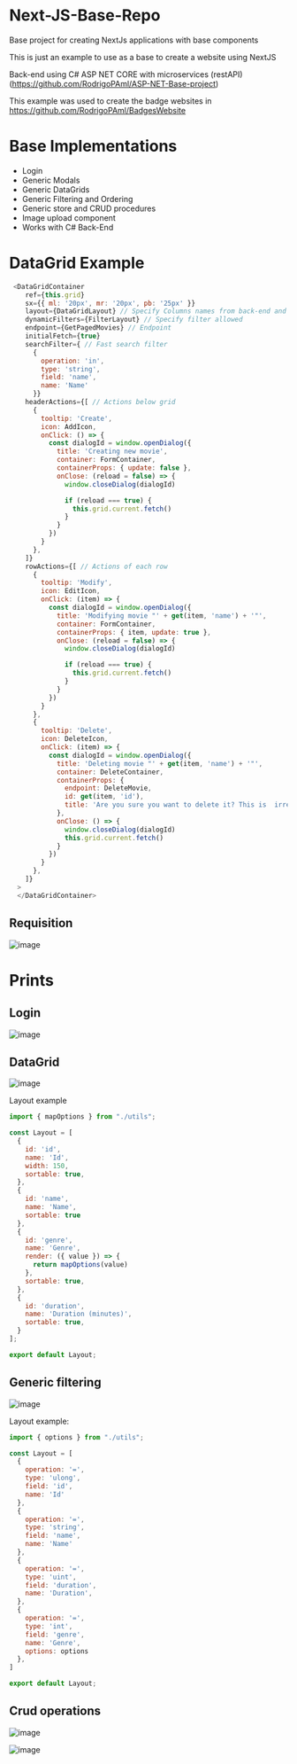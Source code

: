 # Next-JS-Base-Repo
Base project for creating NextJs applications with base components

This is just an example to use as a base to create a website using NextJS 

Back-end using C# ASP NET CORE with microservices (restAPI) (https://github.com/RodrigoPAml/ASP-NET-Base-project)

This example was used to create the badge websites in https://github.com/RodrigoPAml/BadgesWebsite

# Base Implementations

  - Login
  - Generic Modals
  - Generic DataGrids
  - Generic Filtering and Ordering
  - Generic store and CRUD procedures
  - Image upload component
  - Works with C# Back-End 

# DataGrid Example

```js
 <DataGridContainer
    ref={this.grid}
    sx={{ ml: '20px', mr: '20px', pb: '25px' }}
    layout={DataGridLayout} // Specify Columns names from back-end and more
    dynamicFilters={FilterLayout} // Specify filter allowed 
    endpoint={GetPagedMovies} // Endpoint
    initialFetch={true}
    searchFilter={ // Fast search filter
      {
        operation: 'in',
        type: 'string',
        field: 'name',
        name: 'Name'
      }}
    headerActions={[ // Actions below grid
      {
        tooltip: 'Create',
        icon: AddIcon,
        onClick: () => {
          const dialogId = window.openDialog({
            title: 'Creating new movie',
            container: FormContainer,
            containerProps: { update: false },
            onClose: (reload = false) => {
              window.closeDialog(dialogId)

              if (reload === true) {
                this.grid.current.fetch()
              }
            }
          })
        }
      },
    ]}
    rowActions={[ // Actions of each row
      {
        tooltip: 'Modify',
        icon: EditIcon,
        onClick: (item) => {
          const dialogId = window.openDialog({
            title: 'Modifying movie "' + get(item, 'name') + '"',
            container: FormContainer,
            containerProps: { item, update: true },
            onClose: (reload = false) => {
              window.closeDialog(dialogId)

              if (reload === true) {
                this.grid.current.fetch()
              }
            }
          })
        }
      },
      {
        tooltip: 'Delete',
        icon: DeleteIcon,
        onClick: (item) => {
          const dialogId = window.openDialog({
            title: 'Deleting movie "' + get(item, 'name') + '"',
            container: DeleteContainer,
            containerProps: {
              endpoint: DeleteMovie,
              id: get(item, 'id'),
              title: 'Are you sure you want to delete it? This is  irreversible!'
            },
            onClose: () => {
              window.closeDialog(dialogId)
              this.grid.current.fetch()
            }
          })
        }
      },
    ]}
  >
  </DataGridContainer>
```

## Requisition


![image](https://github.com/RodrigoPAml/Next-JS-Base-Repo/assets/41243039/a973c60b-c3df-4d26-8f88-7be9cf1b6a07)



# Prints

## Login

![image](https://github.com/RodrigoPAml/Next-JS-Base-Repo/assets/41243039/182d1964-2f0b-46fd-ac30-80a441c09b35)


## DataGrid

![image](https://github.com/RodrigoPAml/Next-JS-Base-Repo/assets/41243039/88d656be-997a-4ecd-8633-698cd3f19e2b)

Layout example

```js
import { mapOptions } from "./utils";

const Layout = [
  {
    id: 'id',
    name: 'Id',
    width: 150,
    sortable: true,
  },
  {
    id: 'name',
    name: 'Name',
    sortable: true
  },
  {
    id: 'genre',
    name: 'Genre',
    render: ({ value }) => {
      return mapOptions(value)
    },
    sortable: true,
  },
  {
    id: 'duration',
    name: 'Duration (minutes)',
    sortable: true,
  }
];

export default Layout;
```

## Generic filtering

![image](https://github.com/RodrigoPAml/Next-JS-Base-Repo/assets/41243039/4b665d21-6abe-4bb4-9192-80c8403427ea)

Layout example:

```js
import { options } from "./utils";

const Layout = [
  {
    operation: '=',
    type: 'ulong',
    field: 'id',
    name: 'Id'
  },
  {
    operation: '=',
    type: 'string',
    field: 'name',
    name: 'Name'
  },
  {
    operation: '=',
    type: 'uint',
    field: 'duration',
    name: 'Duration',
  },
  {
    operation: '=',
    type: 'int',
    field: 'genre',
    name: 'Genre',
    options: options
  },
]

export default Layout;
```

## Crud operations

![image](https://github.com/RodrigoPAml/Next-JS-Base-Repo/assets/41243039/49f3fd4b-aad1-46e4-a295-1972d028513e)

![image](https://github.com/RodrigoPAml/Next-JS-Base-Repo/assets/41243039/4600c69d-7fa9-4ba5-80c7-41ccd0eaec56)


